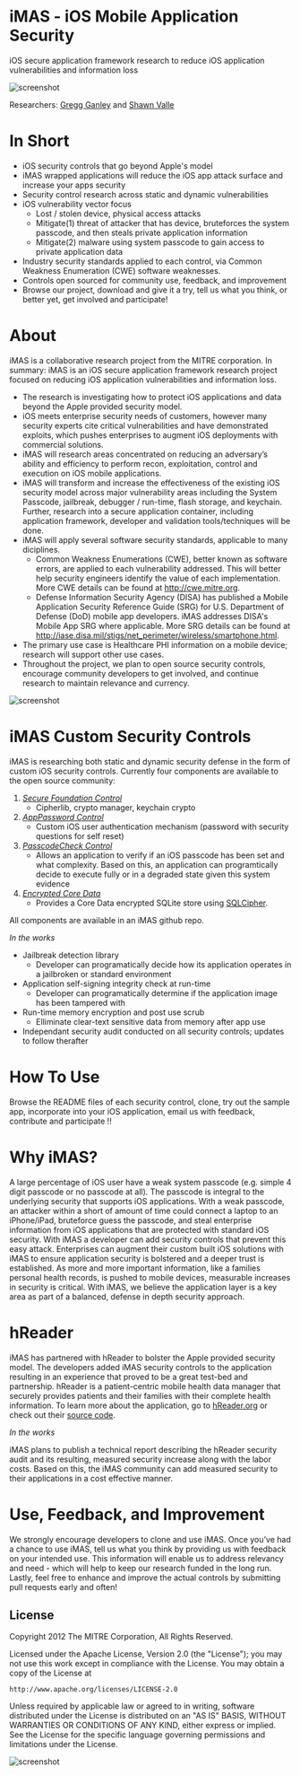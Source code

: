 iMAS - iOS Mobile Application Security
======================================

iOS secure application framework research to reduce iOS application vulnerabilities and information loss

![screenshot](https://github.com/project-imas/about/raw/master/imas_logo.png)

Researchers: [Gregg Ganley](https://github.com/gandg) and [Shawn Valle](https://github.com/SecurityShawn) 


In Short
========
- iOS security controls that go beyond Apple's model
- iMAS wrapped applications will reduce the iOS app attack surface and increase your apps security
- Security control research across static and dynamic vulnerabilities
- iOS vulnerability vector focus
  - Lost / stolen device, physical access attacks
  - Mitigate(1) threat of attacker  that has device, bruteforces the system passcode, and then steals private application information
  - Mitigate(2) malware using system passcode to gain access to private application data
- Industry security standards applied to each control, via Common Weakness Enumeration (CWE) software weaknesses.
- Controls open sourced for community use, feedback, and improvement
- Browse our project, download and give it a try, tell us what you think, or better yet, get involved and participate!


About
=====

iMAS is a collaborative research project from the MITRE corporation. In summary: iMAS is an iOS secure application framework research project focused on reducing iOS application vulnerabilities and information loss.
- The research is investigating how to protect iOS applications and data beyond the Apple provided security model.
- iOS meets enterprise security needs of customers, however many security experts cite critical vulnerabilities and have demonstrated exploits, which pushes enterprises to augment iOS deployments with commercial solutions.
- iMAS will research areas concentrated on reducing an adversary’s ability and efficiency to perform recon, exploitation, control and execution on iOS mobile applications.
- iMAS will transform and increase the effectiveness of the existing iOS security model across major vulnerability areas including the System Passcode, jailbreak, debugger / run-time, flash storage, and keychain. Further, research into a secure application container, including application framework, developer and validation tools/techniques will be done.
- iMAS will apply several software security standards, applicable to many diciplines.
  - Common Weakness Enumerations (CWE), better known as software errors, are applied to each vulnerability addressed. This will better help security engineers identify the value of each implementation. More CWE details can be found at http://cwe.mitre.org.
  - Defense Information Security Agency (DISA) has published a Mobile Application Security Reference Guide (SRG) for U.S. Department of Defense (DoD) mobile app developers.  iMAS addresses DISA's Mobile App SRG where applicable. More SRG details can be found at http://iase.disa.mil/stigs/net_perimeter/wireless/smartphone.html.
- The primary use case is Healthcare PHI information on a mobile device; research will support other use cases.
- Throughout the project, we plan to open source security controls, encourage community developers to get involved, and continue research to maintain relevance and currency. 

![screenshot](https://github.com/project-imas/about/raw/master/iMAS_framework.png)
 

iMAS Custom Security Controls
=============================

iMAS is researching both static and dynamic security defense in the form of custom iOS security controls. Currently four components are available to the open source community:
     
1. [*Secure Foundation Control*](https://github.com/project-imas/securefoundation)
   - Cipherlib, crypto manager, keychain crypto
2. [*AppPassword Control*](https://github.com/project-imas/app-password)
   - Custom iOS user authentication mechanism (password with security questions for self reset)
3. [*PasscodeCheck Control*](https://github.com/project-imas/passcode-check)
   - Allows an application to verify if an iOS passcode has been set and what complexity.  Based on this, an application can programtically decide to execute fully or in a degraded state given this system evidence
4. [*Encrypted Core Data*](https://github.com/project-imas/encrypted-core-data)
   - Provides a Core Data encrypted SQLite store using [SQLCipher](http://sqlcipher.net). 
 
All components are available in an iMAS github repo.

*In the works*

- Jailbreak detection library
  - Developer can programatically decide how its application operates in a jailbroken or standard environment
- Application self-signing integrity check at run-time
  - Developer can programatically determine if the application image has been tampered with
- Run-time memory encryption and post use scrub
  - Elliminate clear-text sensitive data from memory after app use
- Independant security audit conducted on all security controls; updates to follow therafter

How To Use
==========

Browse the README files of each security control, clone, try out the sample app, incorporate into your iOS application, email us with feedback, contribute and participate !!

Why iMAS?
=========

A large percentage of iOS user have a weak system passcode (e.g. simple 4 digit passcode or no passcode at all).  The passcode is integral to the underlying security that supports iOS applications.  With a weak passcode, an attacker within a short of amount of time could connect a laptop to an iPhone/iPad, bruteforce guess the passcode, and steal enterprise information from iOS applications that are protected with standard iOS security.  With iMAS a developer can add security controls that prevent this easy attack.  Enterprises can augment their custom built iOS solutions with iMAS to ensure application security is bolstered and a deeper trust is established. As more and more important information, like a families personal health records, is pushed to mobile devices, measurable increases in security is critical.  With iMAS, we believe the application layer is a key area as part of a balanced, defense in depth security approach.

hReader
=======
iMAS has partnered with hReader to bolster the Apple provided security model. The developers added iMAS security controls to the application resulting in an experience that proved to be a great test-bed and partnership. hReader is a patient-centric mobile health data manager that securely provides patients and their families with their complete health information. To learn more about the application, go to [hReader.org](http://hReader.org) or check out their [source code](https://github.com/projecthreader/hReader).   

*In the works*

iMAS plans to publish a technical report describing the hReader security audit and its resulting, measured security increase along with the labor costs.  Based on this, the iMAS community can add measured security to their applications in a cost effective manner.

Use, Feedback, and Improvement
==============================

We strongly encourage developers to clone and use iMAS. Once you’ve had a chance to use iMAS, tell us what you think by providing us with feedback on your intended use. This information will enable us to address relevancy and need - which will help to keep our research funded in the long run. Lastly, feel free to enhance and improve the actual controls by submitting pull requests early and often!

License
-------

Copyright 2012 The MITRE Corporation, All Rights Reserved.

Licensed under the Apache License, Version 2.0 (the "License");
you may not use this work except in compliance with the License.
You may obtain a copy of the License at

    http://www.apache.org/licenses/LICENSE-2.0

Unless required by applicable law or agreed to in writing, software
distributed under the License is distributed on an "AS IS" BASIS,
WITHOUT WARRANTIES OR CONDITIONS OF ANY KIND, either express or implied.
See the License for the specific language governing permissions and
limitations under the License.

![screenshot](http://project-imas.github.com/img.jpg)

